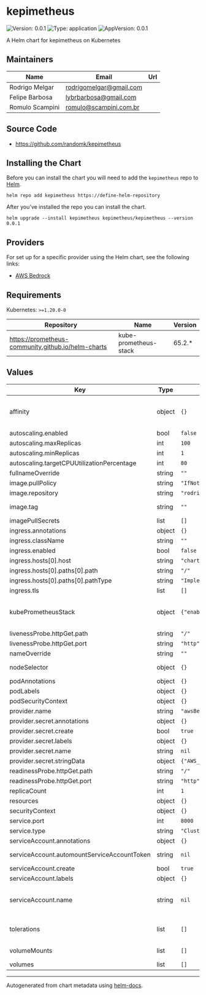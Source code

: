 # kepimetheus

![Version: 0.0.1](https://img.shields.io/badge/Version-0.0.1-informational?style=flat-square) ![Type: application](https://img.shields.io/badge/Type-application-informational?style=flat-square) ![AppVersion: 0.0.1](https://img.shields.io/badge/AppVersion-0.0.1-informational?style=flat-square)

A Helm chart for kepimetheus on Kubernetes

## Maintainers

| Name | Email | Url |
| ---- | ------ | --- |
| Rodrigo Melgar | <rodrigomelgar@gmail.com> |  |
| Felipe Barbosa | <lybrbarbosa@gmail.com> |  |
| Romulo Scampini | <romulo@scampini.com.br> |  |

## Source Code

* <https://github.com/randomk/kepimetheus>

## Installing the Chart

Before you can install the chart you will need to add the `kepimetheus` repo to [Helm](https://helm.sh/).

```shell
helm repo add kepimetheus https://define-helm-repository
```

After you've installed the repo you can install the chart.

```shell
helm upgrade --install kepimetheus kepimetheus/kepimetheus --version 0.0.1
```

## Providers

For set up for a specific provider using the Helm chart, see the following links:

- [AWS Bedrock]()

## Requirements

Kubernetes: `>=1.20.0-0`

| Repository | Name | Version |
|------------|------|---------|
| https://prometheus-community.github.io/helm-charts | kube-prometheus-stack | 65.2.* |

## Values

| Key | Type | Default | Description |
|-----|------|---------|-------------|
| affinity | object | `{}` | Assign custom affinity rules to the alertmanager instance ref: https://kubernetes.io/docs/concepts/configuration/assign-pod-node/ |
| autoscaling.enabled | bool | `false` |  |
| autoscaling.maxReplicas | int | `100` |  |
| autoscaling.minReplicas | int | `1` |  |
| autoscaling.targetCPUUtilizationPercentage | int | `80` |  |
| fullnameOverride | string | `""` |  |
| image.pullPolicy | string | `"IfNotPresent"` | Image pull policy for the `kepimetheus` container. |
| image.repository | string | `"rodrigomelgar/kepimetheus"` | Image repository for the `kepimetheus` container. |
| image.tag | string | `""` | Image tag for the `kepimetheus` container, this will default to `.Chart.AppVersion` if not set. |
| imagePullSecrets | list | `[]` |  |
| ingress.annotations | object | `{}` |  |
| ingress.className | string | `""` |  |
| ingress.enabled | bool | `false` |  |
| ingress.hosts[0].host | string | `"chart-example.local"` |  |
| ingress.hosts[0].paths[0].path | string | `"/"` |  |
| ingress.hosts[0].paths[0].pathType | string | `"ImplementationSpecific"` |  |
| ingress.tls | list | `[]` |  |
| kubePrometheusStack | object | `{"enabled":false}` | Install kube prometheus stack using default values from https://github.com/prometheus-community/helm-charts/blob/main/charts/kube-prometheus-stack/values.yaml |
| livenessProbe.httpGet.path | string | `"/"` |  |
| livenessProbe.httpGet.port | string | `"http"` |  |
| nameOverride | string | `""` |  |
| nodeSelector | object | `{}` | Define which Nodes the Pods are scheduled on. ref: https://kubernetes.io/docs/user-guide/node-selection/ |
| podAnnotations | object | `{}` |  |
| podLabels | object | `{}` |  |
| podSecurityContext | object | `{}` |  |
| provider.name | string | `"awsBedrock"` |  |
| provider.secret.annotations | object | `{}` | Annotations to add to the secret. |
| provider.secret.create | bool | `true` | If `true`, create a new `Secret` for provider access. |
| provider.secret.labels | object | `{}` | Labels to add to the secret. |
| provider.secret.name | string | `nil` | Name to add to the secret. |
| provider.secret.stringData | object | `{"AWS_ACCESS_KEY_ID":null,"AWS_SECRET_ACCESS_KEY":null}` | String data to add to the secret. |
| readinessProbe.httpGet.path | string | `"/"` |  |
| readinessProbe.httpGet.port | string | `"http"` |  |
| replicaCount | int | `1` | The number of pod `replicas` to deploy. |
| resources | object | `{}` |  |
| securityContext | object | `{}` |  |
| service.port | int | `8000` |  |
| service.type | string | `"ClusterIP"` |  |
| serviceAccount.annotations | object | `{}` | Annotations to add to the service account. |
| serviceAccount.automountServiceAccountToken | string | `nil` | Set this to `false` to [opt out of API credential automounting](https://kubernetes.io/docs/tasks/configure-pod-container/configure-service-account/#opt-out-of-api-credential-automounting) for the `ServiceAccount`. |
| serviceAccount.create | bool | `true` | If `true`, create a new `ServiceAccount`. |
| serviceAccount.labels | object | `{}` | Labels to add to the service account. |
| serviceAccount.name | string | `nil` | If this is set and `serviceAccount.create` is `true` this will be used for the created `ServiceAccount` name, if set and `serviceAccount.create` is `false` then this will define an existing `ServiceAccount` to use. |
| tolerations | list | `[]` | If specified, the pod's tolerations. ref: https://kubernetes.io/docs/concepts/configuration/taint-and-toleration/ |
| volumeMounts | list | `[]` | Additional volumeMounts on the output Deployment definition. |
| volumes | list | `[]` | Additional volumes on the output Deployment definition. |

----------------------------------------------

Autogenerated from chart metadata using [helm-docs](https://github.com/norwoodj/helm-docs/).